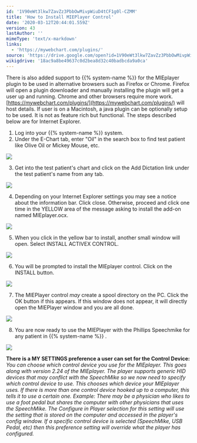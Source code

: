 ```yaml
---
id: '1V90eWt3lkw7ZavZz3PbbOwMivpWiuD4tCF1g0l-CZMM'
title: 'How to Install MIEPlayer Control'
date: '2020-03-12T20:44:01.559Z'
version: 43
lastAuthor: ''
mimeType: 'text/x-markdown'
links:
  - 'https://mywebchart.com/plugins/'
source: 'https://drive.google.com/open?id=1V90eWt3lkw7ZavZz3PbbOwMivpWiuD4tCF1g0l-CZMM'
wikigdrive: '18ac9a8be49637c0d2bea8d32c40badbcda9a0ca'
---
```

There is also added support to {{% system-name %}} for the MIEplayer plugin to be used in alternative browsers such as Firefox or Chrome. Firefox will open a plugin downloader and manually installing the plugin will get a user up and running. Chrome and other browsers require more work. [https://mywebchart.com/plugins/](https://mywebchart.com/plugins/) will host details. If user is on a Macintosh, a java plugin can be optionally setup to be used. It is not as feature rich but functional. The steps described below are for Internet Explorer.
1. Log into your {{% system-name %}} system.
2. Under the E-Chart tab, enter "Oil" in the search box to find test patient like Olive Oil or Mickey Mouse, etc.


![](../how-to-install-mieplayer-control.assets/afd7bebf57ca4b23090d2b90a2b79202.png)


3. Get into the test patient's chart and click on the Add Dictation link under the test patient's name from any tab.


![](../how-to-install-mieplayer-control.assets/99348dc0339c3576f027bc4bed15f672.png)


4. Depending on your Internet Explorer settings you may see a notice about the information bar. Click close. Otherwise, proceed and click one time in the YELLOW area of the message asking to install the add-on named MIEplayer.ocx.


![](../how-to-install-mieplayer-control.assets/6d53e2a28dfd37c6902cf55d3490b2e8.png)


5. When you click in the yellow bar to install, another small window will open. Select INSTALL ACTIVEX CONTROL.


![](../how-to-install-mieplayer-control.assets/f1c17b7a0b15da055e4c56c7a0eb4ae7.png)


6. You will be prompted to install the MIEplayer control. Click on the INSTALL button.


![](../how-to-install-mieplayer-control.assets/3b5da882fbc087d59ff4618f58f4bebe.png)


7. The MIEPlayer control <em>may</em> create a spool directory on the PC. Click the OK button if this appears. If this window does not appear, it will directly open the MIEPlayer window and you are all done.


![](../how-to-install-mieplayer-control.assets/e895308db579822f7841acb4a6c64660.png)


8. You are now ready to use the MIEPlayer with the Phillips Speechmike for any patient in {{% system-name %}} .


![](../how-to-install-mieplayer-control.assets/30f801ab5b11141acc37623c9106be9d.png)


**There is a MY SETTINGS preference a user can set for the Control Device:** *You can choose which control device you use for the MIEplayer. This goes along with version 2.24 of the MIEplayer. The player supports generic HID devices that may conflict with the SpeechMike so we now need to specify which control device to use. This chooses which device your MIEplayer uses. If there is more than one control device hooked up to a computer, this tells it to use a certain one. Example: There may be a physician who likes to use a foot pedal but shares the computer with other physicians that uses the SpeechMike. The Configure in Player selection for this setting will use the setting that is stored on the computer and accessed in the player's config window. If a specific control device is selected (SpeechMike, USB Pedal, etc) then this preference setting will override what the player has configured.*
